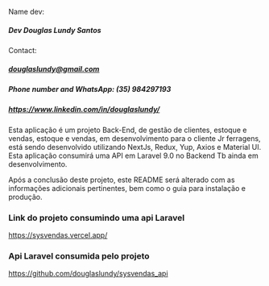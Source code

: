 
Name dev: 
##### Dev Douglas Lundy Santos

Contact:
##### douglaslundy@gmail.com
##### Phone number and WhatsApp: (35) 984297193
##### https://www.linkedin.com/in/douglaslundy/

Esta aplicação é um projeto Back-End, de gestão de clientes, estoque e vendas, 
estoque e vendas, em desenvolvimento para o cliente Jr ferragens, 
está sendo desenvolvido utilizando NextJs, Redux, Yup, Axios e Material UI.
Esta aplicação consumirá uma API em Laravel 9.0 no Backend Tb ainda em desenvolvimento.

Após a conclusão deste projeto, este README será alterado com as informações adicionais pertinentes,
bem como o guia para instalação e produção. 


### Link do projeto consumindo uma api Laravel

https://sysvendas.vercel.app/



### Api Laravel consumida pelo projeto
https://github.com/douglaslundy/sysvendas_api
